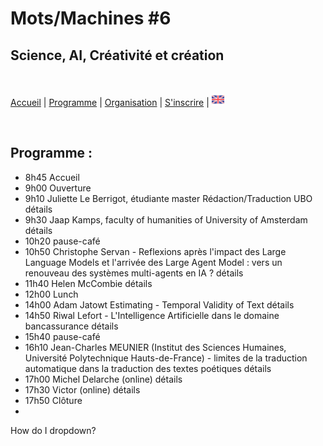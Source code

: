 # Mots/Machines #6 
## Science, AI, Créativité et création

<br>

[Accueil](https://motsmachines.github.io/2024/fr) | [Programme](https://motsmachines.github.io/2024/fr/program) | [Organisation](https://motsmachines.github.io/2024/fr/orga) | [S'inscrire](https://motsmachines.github.io/2024/fr/registration) | [<img src="EN.png" width="20">](https://motsmachines.github.io/2024/en/program)

<br>

## Programme :

- 8h45 Accueil
- 9h00 Ouverture
- 9h10 Juliette Le Berrigot, étudiante master Rédaction/Traduction UBO  <details style="display: inline-block"> <summary> détails </summary>aaaaaa </details>
- 9h30 Jaap Kamps, faculty of humanities of University of Amsterdam <details> <summary> détails </summary>aaaaaa </details>
- 10h20 pause-café
- 10h50 Christophe Servan - Reflexions après l'impact des Large Language Models et l'arrivée des Large Agent Model : vers un renouveau des systèmes multi-agents en IA ? <details> <summary> détails </summary>aaaaaa </details>
- 11h40 Helen McCombie <details> <summary> détails </summary>aaaaaa </details>
- 12h00 Lunch
- 14h00 Adam Jatowt Estimating - Temporal Validity of Text <details> <summary> détails </summary>aaaaaa </details>
- 14h50 Riwal Lefort - L'Intelligence Artificielle dans le domaine bancassurance <details> <summary> détails </summary>aaaaaa </details>
- 15h40 pause-café
- 16h10 Jean-Charles MEUNIER (Institut des Sciences Humaines, Université Polytechnique Hauts-de-France) - limites de la traduction automatique dans la traduction des textes poétiques <details> <summary> détails </summary>aaaaaa </details>
- 17h00 Michel Delarche (online) <details> <summary> détails </summary>aaaaaa </details>
- 17h30 Victor (online) <details> <summary> détails </summary>aaaaaa </details>
- 17h50 Clôture
- 
<details>
<summary>How do I dropdown?</summary>
<br>
This is how you dropdown.
</details>

<style>
  blockquote {
  display: inline;
} 
 
details {
  display: inline;
}

summary {
  display: inline;
}

details[open] summary {
  display: none;
}
</style>
